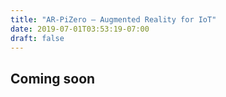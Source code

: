 ```yaml
---
title: "AR-PiZero — Augmented Reality for IoT"
date: 2019-07-01T03:53:19-07:00
draft: false
---
```


## Coming soon